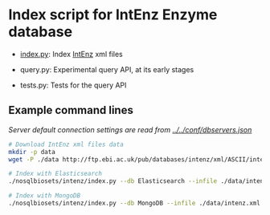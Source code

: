 
# Index script for IntEnz Enzyme database

* [index.py](index.py): Index [IntEnz](http://www.ebi.ac.uk/intenz/) xml files

* query.py: Experimental query API, at its early stages

* tests.py: Tests for the query API

## Example command lines
_Server default connection settings are read from [../../conf/dbservers.json](
../../conf/dbservers.json
)_

```bash
# Download IntEnz xml files data
mkdir -p data
wget -P ./data http://ftp.ebi.ac.uk/pub/databases/intenz/xml/ASCII/intenz.xml

# Index with Elasticsearch
./nosqlbiosets/intenz/index.py --db Elasticsearch --infile ./data/intenz.xml

# Index with MongoDB
./nosqlbiosets/intenz/index.py --db MongoDB --infile ./data/intenz.xml
```
